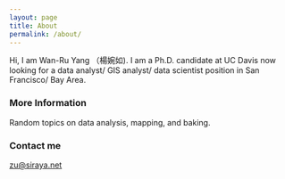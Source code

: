 ```yaml
---
layout: page
title: About
permalink: /about/
---
```


Hi, I am Wan-Ru Yang （楊婉如). 
I am a Ph.D. candidate at UC Davis now looking for a data analyst/ GIS analyst/ data scientist position in San Francisco/ Bay Area. 

### More Information

Random topics on data analysis, mapping, and baking.


### Contact me

[zu@siraya.net](mailto:zu@siraya.net)
